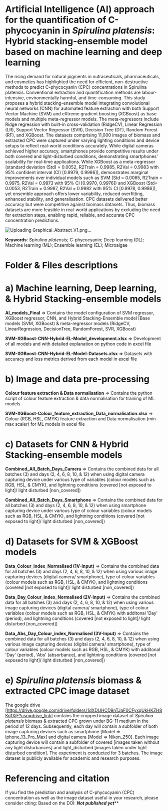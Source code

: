 # Artificial Intelligence (AI) approach for the quantification of C-phycocyanin in _Spirulina platensis_: Hybrid stacking-ensemble model based on machine learning and deep learning

The rising demand for natural pigments in nutraceuticals, pharmaceuticals, and cosmetics has highlighted the need for efficient, non-destructive methods to predict C-phycocyanin (CPC) concentrations in Spirulina platensis. Conventional extraction and quantification methods are labour-intensive, environmentally harmful, and time-consuming. This study proposes a hybrid stacking-ensemble model integrating convolutional neural networks (CNN) for automated feature extraction with both Support Vector Machine (SVM) and eXtreme gradient boosting (XGBoost) as base models and multiple meta-regressor models. The meta-regressors include Ridge regression with built-in cross-validation (RidgeCV), Linear Regression (LR), Support Vector Regressor (SVR), Decision Tree (DT), Random Forest (RF), and XGBoost. The datasets comprising 11,000 images of biomass and extracted CPC were captured under varying lighting conditions and device setups to reflect real-world conditions accurately. While digital cameras achieved higher accuracy, smartphones provide competitive results under both covered and light-disturbed conditions, demonstrating smartphones' scalability for real-time applications. While XGBoost as a meta-regressor (standard deviation (Std) = 0.0052, R2Train = 0.9985, R2Val = 0.9983 with 95% confident interval (CI) [0.9979, 0.9986]), demonstrates marginal improvements over individual models such as SVM (Std = 0.0065, R2Train = 0.9975, R2Val = 0.9973 with 95% CI [0.9970, 0.9976]) and XGBoost (Std= 0.0053, R2Train = 0.9987, R2Val = 0.9982 with 95% CI [0.9978, 0.9986]), yet ensemble approach offers lower variability, reduced overfitting, enhanced stability, and generalisation. CPC datasets delivered better accuracy but were competitive against biomass datasets. Thus, biomass datasets are more feasible in real-world applications by excluding the need for extraction steps, enabling rapid, reliable, and accurate CPC concentration predictions.

![Uploading Graphical_Abstract_V1.png…]()

**Keywords**: _Spirulina platensis_; C-phycocyanin; Deep learning (DL); Machine learning (ML); Ensemble learning (EL); Microalgae

# Folder & Files descriptions
# a) Machine learning, Deep learning, & Hybrid Stacking-ensemble models

**AI_models_Final** => Contains the model configuration of SVM regressor, XGBoost regressor, CNN, and Hybrid Stacking-Ensemble model [Base models (SVM, XGBoost) & meta-regressor models (RidgeCV, LinearRegression, DecisionTree, RandomForest, SVR, XGBoost)

**SVM-XGBoost-CNN-Hybrid-EL-Model_development.xlsx** => Development of all models and with detailed explanation on python code in excel file

**SVM-XGBoost-CNN-Hybrid-EL-Model-Datasets.xlsx** => Datasets with accuracy and loss metrics derived from each model in excel file

# b) Image and data pre-processing

**Colour feature extraction & Data normalisation** =>  Contains the python script of colour feature extraction & data normalisation for training of ML models

**SVM-XGBoost-Colour_feature_extraction_Data_normalisation.xlsx** => Colour (RGB, HSL, CMYK) feature extraction and Data normalisation (min-max scaler) for ML models in excel file

# c) Datasets for CNN & Hybrid Stacking-ensemble models

**Combined_All_Batch_Days_Camera** => Contains the combined data for all batches (3) and days (2, 4, 6, 8, 10, & 12) when using digital camera capturing device under various type of variables (colour models such as RGB, HSL, & CMYK), and lightning conditions (covered [not exposed to light]/ light disturbed [non_covered])

**Combined_All_Batch_Days_Smartphone** => Contains the combined data for all batches (3) and days (2, 4, 6, 8, 10, & 12) when using smartphone capturing device under various type of colour variables (colour models such as RGB, HSL, & CMYK), and lightning conditions (covered [not exposed to light]/ light disturbed [non_covered])

# d) Datasets for SVM & XGBoost models

**Data_Colour_index_Normalised (1V-Input)** => Contains the combined data for all batches (3) and days (2, 4, 6, 8, 10, & 12) when using various image capturing devices (digital camera/ smartphone), type of colour variables (colour models such as RGB, HSL, & CMYK), and lightning conditions (covered [not exposed to light]/ light disturbed [non_covered])

**Data_Day_Colour_index_Normalised (2V-Input)** => Contains the combined data for all batches (3) and days (2, 4, 6, 8, 10, & 12) when using various image capturing devices (digital camera/ smartphone), type of colour variables (colour models such as RGB, HSL, & CMYK) with additonal 'Day' (period), and lightning conditions (covered [not exposed to light]/ light disturbed [non_covered])

**Data_Abs_Day_Colour_index_Normalised (3V-Input)** => Contains the combined data for all batches (3) and days (2, 4, 6, 8, 10, & 12) when using various image capturing devices (digital camera/ smartphone), type of colour variables (colour models such as RGB, HSL, & CMYK) with additonal 'Day' (period),  'Abs' (absorbance), and lightning conditions (covered [not exposed to light]/ light disturbed [non_covered])

# e) _Spirulina platensis_ biomass & extracted CPC image dataset
The google drive [https://drive.google.com/drive/folders/1dXDUHCD9nTJaF0CFyxqUkHKZH8Ko1XjF?usp=drive_link] contains the cropped image dataset of _Spirulina platensis_ biomass & extracted CPC grown under BG-11 medium in the period of 12 days. Subsequently, each day will contain a subfolder of both image capturing devices such as smartphone [Model => Iphone_13_Pro_Max] and digital camera [Model => Nikon_Z50]. Each image capturing device will contain a subfolder of covered [images taken without any light disturbances] and light_disturbed [images taken under light disturbed condition]. The experiment is conducted for 3 batches. The image dataset is publicly available for academic and research purposes.

# Referencing and citation
If you find the prediction and analysis of C-phycocyanin (CPC) concentration as well as the image dataset useful in your research, please consider citing: Based on the DOI: *********Not published yet***********
